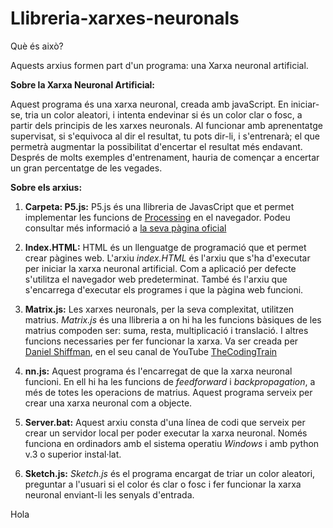 ﻿# Llibreria-xarxes-neuronals

Què és això?

Aquests arxius formen part d'un programa: una Xarxa neuronal artificial.

**Sobre la Xarxa Neuronal Artificial:**

Aquest programa és una xarxa neuronal, creada amb javaScript. En iniciar-se, tria un color aleatori, i intenta endevinar si és un color clar o fosc, a partir dels principis de les xarxes neuronals. Al funcionar amb aprenentatge supervisat, si s'equivoca al dir el resultat, tu pots dir-li, i s'entrenarà; el que permetrà augmentar la possibilitat d'encertar el resultat més endavant. Després de molts exemples d'entrenament, hauria de començar a encertar un gran percentatge de les vegades.


**Sobre els arxius:**
1. **Carpeta: P5.js:** P5.js és una llibreria de JavasCript que et permet implementar les funcions de [Processing](https://processing.org/) en el navegador. Podeu consultar més informació a [la seva pàgina oficial](https://p5js.org/)

2. **Index.HTML:** HTML és un llenguatge de programació que et permet crear pàgines web. L'arxiu *index.HTML* és l'arxiu que s'ha d'executar per iniciar la xarxa neuronal artificial. Com a aplicació per defecte s'utilitza el navegador web predeterminat. També és l'arxiu que s'encarrega d'executar els programes i que la pàgina web funcioni.

3. **Matrix.js:** Les xarxes neuronals, per la seva complexitat, utilitzen matrius. *Matrix.js* és una llibreria a on hi ha les funcions bàsiques de les matrius compoden ser: suma, resta, multiplicació i translació. I altres funcions necessaries per fer funcionar la xarxa. Va ser creada per [Daniel Shiffman](https://github.com/shiffman), en el seu canal de YouTube [TheCodingTrain](https://www.youtube.com/watch?v=uSzGdfdOoG8&index=6&list=PLRqwX-V7Uu6aCibgK1PTWWu9by6XFdCfh)

4. **nn.js:** Aquest programa és l'encarregat de que la xarxa neuronal funcioni. En ell hi ha les funcions de *feedforward* i *backpropagation*, a més de totes les operacions de matrius. Aquest programa serveix per crear una xarxa neuronal com a objecte.

5. **Server.bat:** Aquest arxiu consta d'una línea de codi que serveix per crear un servidor local per poder executar la xarxa neuronal. Només funciona en ordinadors amb el sistema operatiu *Windows* i amb python v.3 o superior instal·lat.

6. **Sketch.js:** *Sketch.js* és el programa encargat de triar un color aleatori, preguntar a l'usuari si el color és clar o fosc i fer funcionar la xarxa neuronal enviant-li les senyals d'entrada.

Hola
